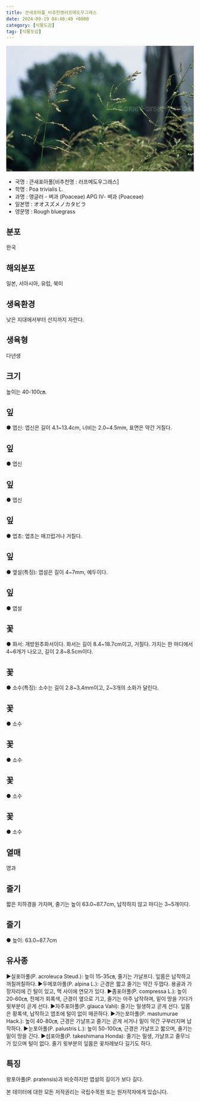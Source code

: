 ```yaml
---
title: 큰새포아풀_비추천명러프메도우그래스
date: 2024-09-19 04:40:40 +0800
category: [식물도감]
tag: [식물도감]
---
```




![큰새포아풀[비추천명 : 러프메도우그래스]](/assets/img/fileUpload/plants/basic/Gramineae/Poa/14692/1_th2.JPG)
- 국명 : 큰새포아풀[비추천명 : 러프메도우그래스]
- 학명 : Poa trivialis L.
- 과명 : 앵글러 - 벼과 (Poaceae) APG Ⅳ- 벼과 (Poaceae)
- 일본명 : オオスズメノカタビラ
- 영문명 : Rough bluegrass


## 분포
한국
## 해외분포
일본, 서아시아, 유럽, 북미
## 생육환경
낮은 지대에서부터 산지까지 자란다.
## 생육형
다년생
## 크기
높이는 40-100㎝.
## 잎
● 엽신: 엽신은 길이 4.1~13.4cm, 너비는 2.0~4.5mm, 표면은 약간 거칠다.
## 잎
● 엽신
## 잎
● 엽신
## 잎
● 엽초: 엽초는 매끄럽거나 거칠다.
## 잎
● 옆설(특징): 엽설은 길이 4~7mm, 예두이다.
## 잎
● 엽설
## 꽃
● 화서: 개방원추화서이다. 화서는 길이 8.4~18.7cm이고, 거칠다. 가지는 한 마디에서 4~6개가 나오고, 길이 2.8~8.5cm이다.
## 꽃
● 소수(특징): 소수는 길이 2.8~3.4mm이고, 2~3개의 소화가 달린다.
## 꽃
● 소수
## 꽃
● 소수
## 꽃
● 소수
## 꽃
● 소수
## 열매
영과
## 줄기
짧은 지하경을 가지며, 줄기는 높이 63.0~87.7cm, 납작하지 않고 마디는 3~5개이다.
## 줄기
● 높이: 63.0~87.7cm
## 유사종
▶실포아풀(P. acroleuca Steud.): 높이 15-35㎝, 줄기는 가냘프다. 잎몸은 납작하고 꺼칠꺼칠하다.
▶두메포아풀(P. alpina L.): 근경은 짧고 줄기는 약간 두껍다. 용골과 가장자리에 긴 털이 있고, 맥 사이에 연모가 있다.
▶좀포아풀(P. compressa L.): 높이 20-60㎝, 전체가 회록색, 근경이 옆으로 기고, 줄기는 아주 납작하며, 밑이 땅을 기다가 윗부분이 곧게 선다. 
▶자주포아풀(P. glauca Vahl): 줄기는 밀생하고 곧게 선다. 잎몸은 황록색, 납작하고 엽초에 털이 없이 매끈하다. 
▶가는포아풀(P. mastumurae Hack.): 높이 40-80㎝, 근경은 가냘프고 줄기는 곧게 서거나 밑이 약간 구부러지며 납작하다. 
▶눈포아풀(P. palustris L.): 높이 50-100㎝, 근경은 가냘프고 짧으며, 줄기는 밑이 땅을 긴다. 
▶섬포아풀(P. takeshimana Honda): 줄기는 밀생, 가냘프고 줄무늬가 있으며 털이 없다. 줄기 윗부분의 잎몸은 꽃차례보다 길기도 하다.
## 특징
왕포아풀(P. pratensis)과 비슷하지만 엽설의 길이가 보다 길다.






본 데이터에 대한 모든 저작권리는 국립수목원 또는 원저작자에게 있습니다.
